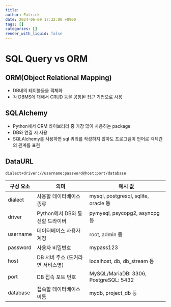 ```yaml
---
title: 
author: Patrick
date: 2024-06-09 17:32:00 +0900
tags: []
categories: []
render_with_liquid: false
---
```


# SQL Query vs ORM

## ORM(Object Relational Mapping)
- DB내의 테이블들을 객체화
- 각 DBMS에 대해서 CRUD 등을 공통된 접근 기법으로 사용

## SQLAlchemy
- Python에서 ORM 라이브러리 중 가장 많이 사용하는 package
- DB와 연결 시 사용
- SQLAlchemy를 사용하면 sql 쿼리를 작성하지 않아도 프로그램이 언어로 객체간의 관계를 표현

## DataURL
```docker
dialect+driver://username:password@host:port/database
```

|구성 요소|	의미	|예시 값|
|--------|--------|-------|
|dialect	|사용할 데이터베이스 종류	|mysql, postgresql, sqlite, oracle 등|
|driver	|Python에서 DB와 통신할 드라이버	|pymysql, psycopg2, asyncpg 등|
|username	|데이터베이스 사용자 계정	|root, admin 등|
|password	|사용자 비밀번호	|mypass123|
|host	|DB 서버 주소 (도커라면 서비스명)	|localhost, db, db_stream 등|
|port	|DB 접속 포트 번호	|MySQL/MariaDB: 3306, PostgreSQL: 5432|
|database	|접속할 데이터베이스 이름	|mydb, project_db 등|
